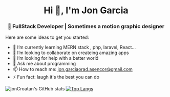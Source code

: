 <h1 align="center">Hi 👋, I'm Jon Garcia</h1>
<h3 align="center">👾 FullStack Developer | Sometimes a motion graphic designer</h3>



Here are some ideas to get you started:


- 🌱 I’m currently learning MERN stack , php, laravel, React...
- 👯 I’m looking to collaborate on createing amazing apps
- 🤔 I’m looking for help with a better world
- 💬 Ask me about programming
- 📫 How to reach me: jon.garciaorad.asencor@gmail.com
- ⚡ Fun fact: laugh it's the best you can do


![jonCroatan's GitHub stats](https://github-readme-stats.vercel.app/api?username=jonCroatanUto&show_icons=true&gradient=merko)
[![Top Langs](https://github-readme-stats.vercel.app/api/top-langs/?username=jonCroatanUto&layout=compact)](https://github.com/jonCroatanUto/github-readme-stats&theme=radical)



